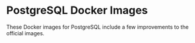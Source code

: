 # PostgreSQL Docker Images

These Docker images for PostgreSQL include a few improvements to the official
images.
